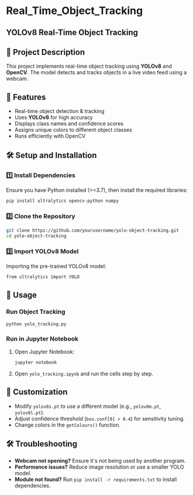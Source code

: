 # Real_Time_Object_Tracking

## YOLOv8 Real-Time Object Tracking


## 📌 Project Description
This project implements real-time object tracking using **YOLOv8** and **OpenCV**. The model detects and tracks objects in a live video feed using a webcam.

## 🚀 Features
- Real-time object detection & tracking
- Uses **YOLOv8** for high accuracy
- Displays class names and confidence scores
- Assigns unique colors to different object classes
- Runs efficiently with OpenCV

## 🛠️ Setup and Installation
### **1️⃣ Install Dependencies**
Ensure you have Python installed (>=3.7), then install the required libraries:

```bash
pip install ultralytics opencv-python numpy
```

### **2️⃣ Clone the Repository**
```bash
git clone https://github.com/yourusername/yolo-object-tracking.git
cd yolo-object-tracking
```

### **3️⃣ Import YOLOv8 Model**
Importing the pre-trained YOLOv8 model:
```bash
from ultralytics import YOLO
```

## 🎯 Usage
### **Run Object Tracking**
```bash
python yolo_tracking.py
```

### **Run in Jupyter Notebook**
1. Open Jupyter Notebook:
   ```bash
   jupyter notebook
   ```
2. Open `yolo_tracking.ipynb` and run the cells step by step.


## 📌 Customization
- Modify `yolov8s.pt` to use a different model (e.g., `yolov8m.pt`, `yolov8l.pt`).
- Adjust confidence threshold (`box.conf[0] > 0.4`) for sensitivity tuning.
- Change colors in the `getColours()` function.

## 🛠️ Troubleshooting
- **Webcam not opening?** Ensure it's not being used by another program.
- **Performance issues?** Reduce image resolution or use a smaller YOLO model.
- **Module not found?** Run `pip install -r requirements.txt` to install dependencies.
